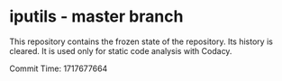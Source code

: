 # iputils - master branch

This repository contains the frozen state of the repository.
Its history is cleared. It is used only for static code
analysis with Codacy.

Commit Time: 1717677664